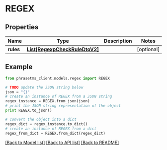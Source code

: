 # REGEX

## Properties

| Name      | Type                                                      | Description | Notes      |
| --------- | --------------------------------------------------------- | ----------- | ---------- |
| **rules** | [**List[RegexpCheckRuleDtoV2]**](RegexpCheckRuleDtoV2.md) |             | [optional] |

## Example

```python
from phrasetms_client.models.regex import REGEX

# TODO update the JSON string below
json = "{}"
# create an instance of REGEX from a JSON string
regex_instance = REGEX.from_json(json)
# print the JSON string representation of the object
print REGEX.to_json()

# convert the object into a dict
regex_dict = regex_instance.to_dict()
# create an instance of REGEX from a dict
regex_from_dict = REGEX.from_dict(regex_dict)
```

[[Back to Model list]](../README.md#documentation-for-models) [[Back to API list]](../README.md#documentation-for-api-endpoints) [[Back to README]](../README.md)
